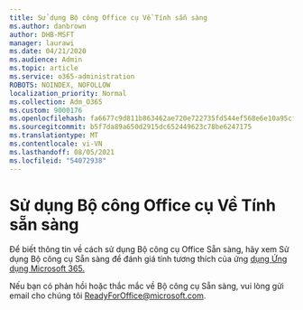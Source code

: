 ```yaml
---
title: Sử dụng Bộ công Office cụ Về Tính sẵn sàng
ms.author: danbrown
author: DHB-MSFT
manager: laurawi
ms.date: 04/21/2020
ms.audience: Admin
ms.topic: article
ms.service: o365-administration
ROBOTS: NOINDEX, NOFOLLOW
localization_priority: Normal
ms.collection: Adm_O365
ms.custom: 9000176
ms.openlocfilehash: fa6677c9d811b863462ae720e722735fd544ef568e6e10a95cff35e54948735e
ms.sourcegitcommit: b5f7da89a650d2915dc652449623c78be6247175
ms.translationtype: MT
ms.contentlocale: vi-VN
ms.lasthandoff: 08/05/2021
ms.locfileid: "54072938"
---
```

# <a name="using-the-office-readiness-toolkit"></a>Sử dụng Bộ công Office cụ Về Tính sẵn sàng

Để biết thông tin về cách sử dụng Bộ công cụ Office Sẵn sàng, hãy xem Sử dụng Bộ công cụ Sẵn sàng để đánh giá tính tương thích của ứng [dụng Ứng dụng Microsoft 365.](https://docs.microsoft.com/DeployOffice/readiness-toolkit-application-compatibility-microsoft-365-apps)

Nếu bạn có phản hồi hoặc thắc mắc về Bộ công cụ Sẵn sàng, vui lòng gửi email cho chúng tôi ReadyForOffice@microsoft.com.
